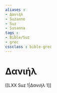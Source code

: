 ```yaml
---
aliases : 
- Δανιήλ
- Suzanne
- Suz
- Susanna
tags : 
- Bible/Suz
- grec
cssclass : bible-grec
---
```


# Δανιήλ

[[LXX Suz 1|Δανιήλ 1]]
